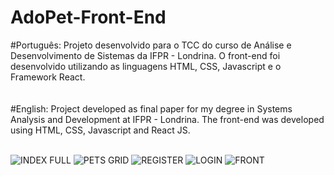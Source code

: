 # AdoPet-Front-End

#Português:
Projeto desenvolvido para o TCC do curso de Análise e Desenvolvimento de Sistemas da IFPR - Londrina.
O front-end foi desenvolvido utilizando as linguagens HTML, CSS, Javascript e o Framework React.
<br/>
<br/>
<br/>
#English:
Project developed as final paper for my degree in Systems Analysis and Development at IFPR - Londrina.
The front-end was developed using HTML, CSS, Javascript and React JS.
<br/>
<br/>

![INDEX FULL](https://user-images.githubusercontent.com/74630279/217039510-7baa7d0b-ac08-4b22-b1d9-2254c895659f.jpg)
![PETS GRID](https://user-images.githubusercontent.com/74630279/217039605-465b3b99-ca91-46fd-ab2e-470f6f3379b8.jpg)
![REGISTER](https://user-images.githubusercontent.com/74630279/217039609-3435fbd0-3a6d-4a3e-9b97-0348535e9335.jpg)
![LOGIN](https://user-images.githubusercontent.com/74630279/217039601-728264f9-d471-4507-bfb3-16bb98b16129.jpg)
![FRONT](https://user-images.githubusercontent.com/74630279/217040298-5f96030f-492c-418c-8063-50db80e19f62.jpg)
